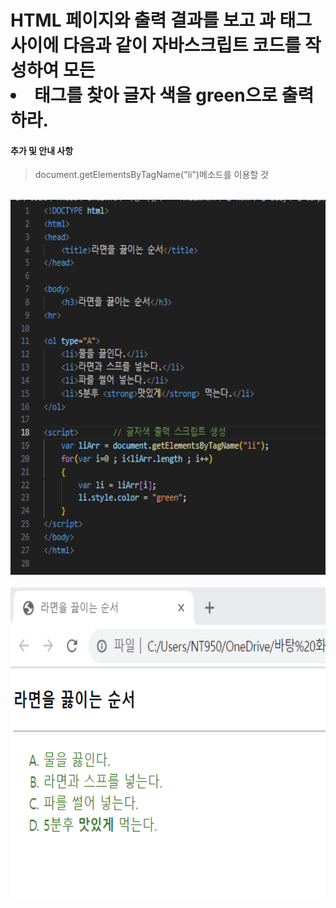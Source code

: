 # HTML 페이지와 출력 결과를 보고 </ol>과 </body>태그 사이에 다음과 같이 자바스크립트 코드를 작성하여 모든 <li> 태그를 찾아 글자 색을 green으로 출력하라.

 #### 추가 및 안내 사항

>  document.getElementsByTagName("li")메소드를 이용할 것


<br><img src="1.png" width="1000" height="600" title="px(픽셀) 크기 설정" alt="1번 이미지"></img><br/>
<br><img src="2.png" width="1000" height="500" title="px(픽셀) 크기 설정" alt="1번 이미지"></img><br/>

